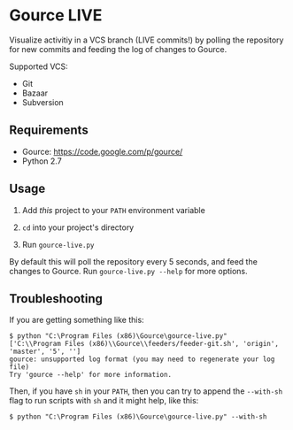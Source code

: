 Gource LIVE
===========
Visualize activitiy in a VCS branch (LIVE commits!) by polling
the repository for new commits and feeding the log
of changes to Gource.

Supported VCS:

* Git
* Bazaar
* Subversion


Requirements
------------
* Gource: https://code.google.com/p/gource/
* Python 2.7


Usage
-----
1. Add *this* project to your `PATH` environment variable

2. `cd` into your project's directory

3. Run `gource-live.py`

By default this will poll the repository every 5 seconds,
and feed the changes to Gource. Run `gource-live.py --help`
for more options.


Troubleshooting
---------------
If you are getting something like this:

    $ python "C:\Program Files (x86)\Gource\gource-live.py"
    ['C:\\Program Files (x86)\\Gource\\feeders/feeder-git.sh', 'origin', 'master', '5', '']
    gource: unsupported log format (you may need to regenerate your log file)
    Try 'gource --help' for more information.

Then, if you have `sh` in your `PATH`, then you can try to
append the `--with-sh` flag to run scripts with `sh` and it
might help, like this:

    $ python "C:\Program Files (x86)\Gource\gource-live.py" --with-sh
